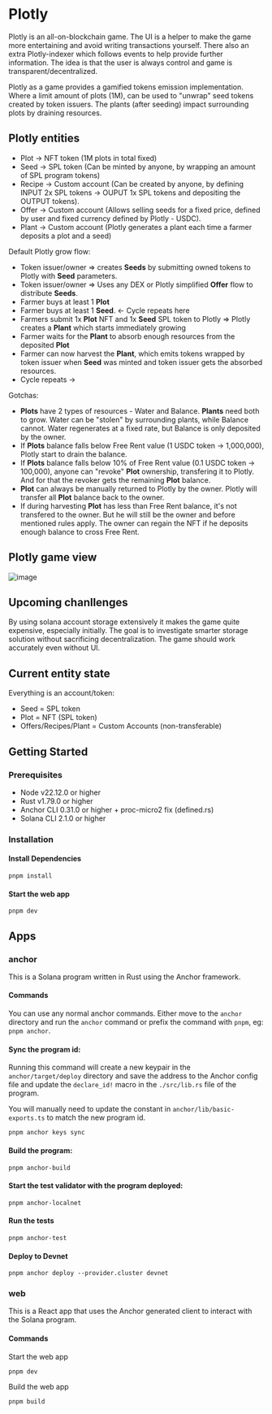 # Plotly

Plotly is an all-on-blockchain game. The UI is a helper to make the game more entertaining and avoid writing transactions yourself. There also an extra Plotly-indexer which follows events to help provide further information. The idea is that the user is always control and game is transparent/decentralized.

Plotly as a game provides a gamified tokens emission implementation. Where a limit amount of plots (1M), can be used to "unwrap" seed tokens created by token issuers. The plants (after seeding) impact surrounding plots by draining resources. 

## Plotly entities
- Plot -> NFT token (1M plots in total fixed)
- Seed -> SPL token (Can be minted by anyone, by wrapping an amount of SPL program tokens)
- Recipe -> Custom account (Can be created by anyone, by defining INPUT 2x SPL tokens -> OUPUT 1x SPL tokens and depositing the OUTPUT tokens).
- Offer -> Custom account (Allows selling seeds for a fixed price, defined by user and fixed currency defined by Plotly - USDC).
- Plant -> Custom account (Plotly generates a plant each time a farmer deposits a plot and a seed)


Default Plotly grow flow:
  - Token issuer/owner => creates **Seeds** by submitting owned tokens to Plotly with **Seed** parameters.
  - Token issuer/owner => Uses any DEX or Plotly simplified **Offer** flow to distribute **Seeds**.
  - Farmer buys at least 1 **Plot** 
  - Farmer buys at least 1 **Seed**.  <- Cycle repeats here
  - Farmers submit 1x **Plot** NFT and 1x **Seed** SPL token to Plotly => Plotly creates a **Plant** which starts immediately growing 
  - Farmer waits for the **Plant** to absorb enough resources from the deposited **Plot**
  - Farmer can now harvest the **Plant**, which emits tokens wrapped by token issuer when **Seed** was minted and token issuer gets the absorbed resources.
  - Cycle repeats ->


Gotchas:
 - **Plots** have 2 types of resources - Water and Balance. **Plants** need both to grow. Water can be "stolen" by surrounding plants, while Balance cannot. Water regenerates at a fixed rate, but Balance is only deposited by the owner.
 - If **Plots** balance falls below Free Rent value (1 USDC token  -> 1,000,000), Plotly start to drain the balance.
 - If **Plots** balance falls below 10% of Free Rent value (0.1 USDC token -> 100,000), anyone can "revoke" **Plot** ownership, transfering it to Plotly. And for that the revoker gets the remaining **Plot** balance.
 - **Plot** can always be manually returned to Plotly by the owner. Plotly will transfer all **Plot** balance back to the owner.
 - If during harvesting **Plot** has less than Free Rent balance, it's not transfered to the owner. But he will still be the owner and before mentioned rules apply. The owner can regain the NFT if he deposits enough balance to cross Free Rent.

## Plotly game view
![image](https://github.com/user-attachments/assets/1ed9cec0-4ce1-46ec-9c8b-667ece986d15)


## Upcoming chanllenges

By using solana account storage extensively it makes the game quite expensive, especially initially. The goal is to investigate smarter storage solution without sacrificing decentralization. The game should work accurately even without UI.

## Current entity state

Everything is an account/token:

- Seed = SPL token
- Plot = NFT (SPL token)
- Offers/Recipes/Plant = Custom Accounts (non-transferable)

## Getting Started

### Prerequisites

- Node v22.12.0 or higher
- Rust v1.79.0 or higher
- Anchor CLI 0.31.0 or higher + proc-micro2 fix (defined.rs)
- Solana CLI 2.1.0 or higher 

### Installation

#### Install Dependencies

```shell
pnpm install
```

#### Start the web app

```
pnpm dev
```

## Apps

### anchor

This is a Solana program written in Rust using the Anchor framework.

#### Commands

You can use any normal anchor commands. Either move to the `anchor` directory and run the `anchor` command or prefix the command with `pnpm`, eg: `pnpm anchor`.

#### Sync the program id:

Running this command will create a new keypair in the `anchor/target/deploy` directory and save the address to the Anchor config file and update the `declare_id!` macro in the `./src/lib.rs` file of the program.

You will manually need to update the constant in `anchor/lib/basic-exports.ts` to match the new program id.

```shell
pnpm anchor keys sync
```

#### Build the program:

```shell
pnpm anchor-build
```

#### Start the test validator with the program deployed:

```shell
pnpm anchor-localnet
```

#### Run the tests

```shell
pnpm anchor-test
```

#### Deploy to Devnet

```shell
pnpm anchor deploy --provider.cluster devnet
```

### web

This is a React app that uses the Anchor generated client to interact with the Solana program.

#### Commands

Start the web app

```shell
pnpm dev
```

Build the web app

```shell
pnpm build
```
